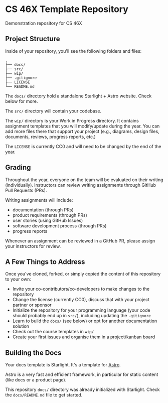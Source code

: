 # CS 46X Template Repository

Demonstration repository for CS 46X

## Project Structure

Inside of your repository, you'll see the following folders and files:

```text
.
├── docs/
├── src/
├── wip/
├── .gitignore
├── LICENSE
└── README.md
```

The `docs/` directory hold a standalone Starlight + Astro website. Check below for more.

The `src/` directory will contain your codebase.

The `wip/` directory is your Work in Progress directory. It contains assignment templates that you will modify/update during the year. You can add more files there that support your project (e.g., diagrams, design files, documents, reviews, progress reports, etc.)

The `LICENSE` is currently CC0 and will need to be changed by the end of the year.

## Grading

Throughout the year, everyone on the team will be evaluated on their writing (individually). Instructors can review writing assignments through GitHub Pull Requests (PRs).

Writing assignments will include:

- documentation (through PRs)
- product requirements (through PRs)
- user stories (using GitHub Issues)
- software development process (through PRs)
- progress reports

Whenever an assignment can be reviewed in a GitHub PR, please assign your instructors for review.

## A Few Things to Address

Once you've cloned, forked, or simply copied the content of this repository to your own:

- Invite your co-contributors/co-developers to make changes to the repository
- Change the license (currently CC0), discuss that with your project partner or sponsor
- Initialize the repository for your programming language (your code should probably end up in `src/`), including updating the `.gitignore`
- Learn to build the `docs/` (see below) or opt for another documentation solution
- Check out the course templates in `wip/`
- Create your first issues and organise them in a project/kanban board

## Building the Docs

Your docs template is Starlight. It's a template for [Astro](https://astro.build/).

Astro is a very fast and efficient framework, in particular for static content (like docs or a product page).

This repository `docs/` directory was already initialized with Starlight. Check the `docs/README.md` file to get started.
